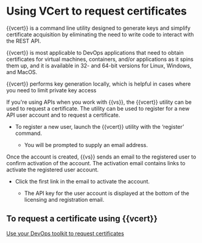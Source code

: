 # Using VCert to request certificates

{{vcert}} is a command line utility designed to generate keys and simplify
certificate acquisition by eliminating the need to write code to interact with
the REST API.

{{vcert}} is most applicable to DevOps applications that need to obtain certificates
for virtual machines, containers, and/or applications as it spins them up, and
it is available in 32- and 64-bit versions for Linux, Windows, and MacOS.

{{vcert}} performs key generation locally, which is helpful in cases where you need
to limit private key access

If you're using APIs when you work with {{vs}}, the {{vcert}} utility can be used to
request a certificate. The utility can be used to register for a new API user
account and to request a certificate.

* To register a new user, launch the {{vcert}} utility with the ‘register’ command.

    * You will be prompted to supply an email address.

Once the account is created, {{vs}} sends an email to the registered user to
confirm activation of the account. The activation email contains links to
activate the registered user account.

* Click the first link in the email to activate the account.
  
    * The API key for the user account is displayed at the bottom of the licensing and registration email.

## To request a certificate using {{vcert}}

[Use your DevOps toolkit to request certificates](t-integrations-project-details-viewing.md)

